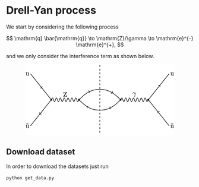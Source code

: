 # Drell-Yan process

We start by considering the following process

$$
\mathrm{q} \bar{\mathrm{q}} \to \mathrm{Z}/\gamma \to \mathrm{e}^{-} \mathrm{e}^{+},
$$

and we only consider the interference term as shown below.

<div align="center">
<img src="dy-int.png" width="400">
</div>

## Download dataset

In order to download the datasets just run

```python
python get_data.py
```
